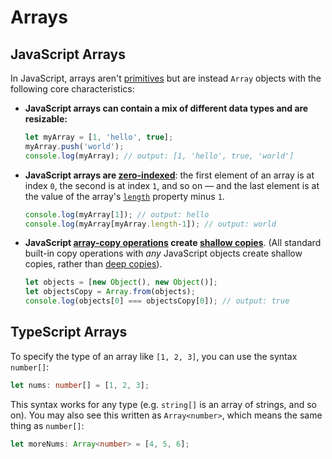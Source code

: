# Arrays

## JavaScript Arrays

In JavaScript, arrays aren't [primitives](https://developer.mozilla.org/en-US/docs/Glossary/Primitive) but are instead `Array` objects with the following core characteristics:

- **JavaScript arrays can contain a mix of different data types and are resizable:**

  ```JavaScript
  let myArray = [1, 'hello', true];
  myArray.push('world'); 
  console.log(myArray); // output: [1, 'hello', true, 'world']
  ```

- **JavaScript arrays are [zero-indexed](https://en.wikipedia.org/wiki/Zero-based_numbering)**: the first element of an array is at index `0`, the second is at index `1`, and so on — and the last element is at the value of the array's [`length`](https://developer.mozilla.org/en-US/docs/Web/JavaScript/Reference/Global_Objects/Array/length) property minus `1`.

  ```javascript
  console.log(myArray[1]); // output: hello
  console.log(myArray[myArray.length-1]); // output: world
  ```

- **JavaScript [array-copy operations](https://developer.mozilla.org/en-US/docs/Web/JavaScript/Reference/Global_Objects/Array#copy_an_array) create [shallow copies](https://developer.mozilla.org/en-US/docs/Glossary/Shallow_copy)**. (All standard built-in copy operations with *any* JavaScript objects create shallow copies, rather than [deep copies](https://developer.mozilla.org/en-US/docs/Glossary/Deep_copy)).

  ```javascript
  let objects = [new Object(), new Object()];
  let objectsCopy = Array.from(objects);
  console.log(objects[0] === objectsCopy[0]); // output: true
  ```

## TypeScript Arrays

To specify the type of an array like `[1, 2, 3]`, you can use the syntax `number[]`: 

```typescript
let nums: number[] = [1, 2, 3];
```

This syntax works for any type (e.g. `string[]` is an array of strings, and so on). You may also see this written as `Array<number>`, which means the same thing as `number[]`:

```typescript
let moreNums: Array<number> = [4, 5, 6];
```
